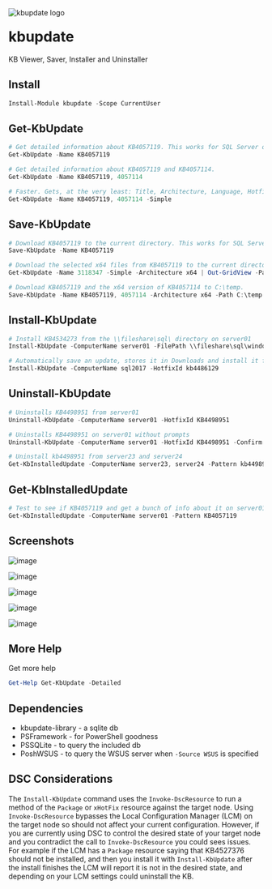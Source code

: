 <img align="left" src=https://user-images.githubusercontent.com/8278033/60797982-97668c00-a170-11e9-8f61-06bd40413c54.png alt="kbupdate logo">

# kbupdate
KB Viewer, Saver, Installer and Uninstaller

## Install

```powershell
Install-Module kbupdate -Scope CurrentUser
```

## Get-KbUpdate

```powershell
# Get detailed information about KB4057119. This works for SQL Server or any other KB.
Get-KbUpdate -Name KB4057119

# Get detailed information about KB4057119 and KB4057114.
Get-KbUpdate -Name KB4057119, 4057114

# Faster. Gets, at the very least: Title, Architecture, Language, Hotfix, UpdateId and Link
Get-KbUpdate -Name KB4057119, 4057114 -Simple
```

## Save-KbUpdate

```powershell
# Download KB4057119 to the current directory. This works for SQL Server or any other KB.
Save-KbUpdate -Name KB4057119

# Download the selected x64 files from KB4057119 to the current directory.
Get-KbUpdate -Name 3118347 -Simple -Architecture x64 | Out-GridView -Passthru | Save-KbUpdate

# Download KB4057119 and the x64 version of KB4057114 to C:\temp.
Save-KbUpdate -Name KB4057119, 4057114 -Architecture x64 -Path C:\temp
```

## Install-KbUpdate

```powershell
# Install KB4534273 from the \\fileshare\sql\ directory on server01
Install-KbUpdate -ComputerName server01 -FilePath \\fileshare\sql\windows10.0-kb4532947-x64_20103b70445e230e5994dc2a89dc639cd5756a66.msu

# Automatically save an update, stores it in Downloads and install it from there
Install-KbUpdate -ComputerName sql2017 -HotfixId kb4486129
```

## Uninstall-KbUpdate

```powershell
# Uninstalls KB4498951 from server01
Uninstall-KbUpdate -ComputerName server01 -HotfixId KB4498951

# Uninstalls KB4498951 on server01 without prompts
Uninstall-KbUpdate -ComputerName server01 -HotfixId KB4498951 -Confirm:$false

# Uninstall kb4498951 from server23 and server24
Get-KbInstalledUpdate -ComputerName server23, server24 -Pattern kb4498951 | Uninstall-KbUpdate
```

## Get-KbInstalledUpdate

```powershell
# Test to see if KB4057119 and get a bunch of info about it on server01
Get-KbInstalledUpdate -ComputerName server01 -Pattern KB4057119

```

## Screenshots

![image](https://user-images.githubusercontent.com/8278033/60805564-c127af00-a180-11e9-843a-e7d159a50aa7.png)

![image](https://user-images.githubusercontent.com/8278033/60806212-ad7d4800-a182-11e9-8948-95842e8adef0.png)

![image](https://user-images.githubusercontent.com/8278033/60805580-c97fea00-a180-11e9-9ad9-315812eae144.png)

![image](https://user-images.githubusercontent.com/8278033/73614221-69113800-45fd-11ea-89b5-465728f61ed7.png)

![image](https://user-images.githubusercontent.com/8278033/73614293-f9e81380-45fd-11ea-89af-72fc78698660.png)

## More Help

Get more help

```powershell
Get-Help Get-KbUpdate -Detailed
```
## Dependencies

- kbupdate-library - a sqlite db
- PSFramework - for PowerShell goodness
- PSSQLite - to query the included db
- PoshWSUS - to query the WSUS server when `-Source WSUS` is specified


## DSC Considerations
The `Install-KbUpdate` command uses the `Invoke-DscResource` to run a method of the `Package` or `xHotFix` resource against the target node. Using `Invoke-DscResource` bypasses the Local Configuration Manager (LCM) on the target node so should not affect your current configuration.  However, if you are currently using DSC to control the desired state of your target node and you contradict the call to `Invoke-DscResource` you could sees issues. For example if the LCM has a `Package` resource saying that KB4527376 should not be installed, and then you install it with `Install-KbUpdate` after the install finishes the LCM will report it is not in the desired state, and depending on your LCM settings could uninstall the KB.
